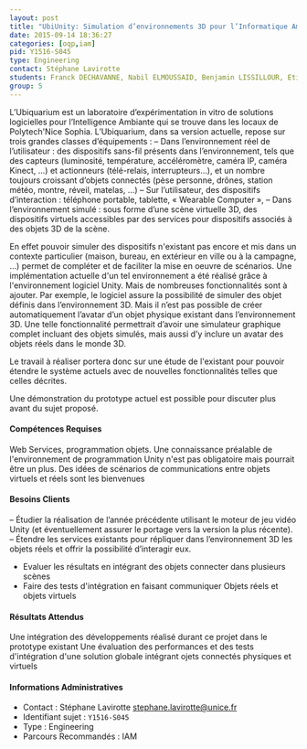 ```yaml
---
layout: post
title: "UbiUnity: Simulation d’environnements 3D pour l’Informatique Ambiante"
date: 2015-09-14 18:36:27
categories: [oqp,iam]
pid: Y1516-S045
type: Engineering
contact: Stéphane Lavirotte
students: Franck DECHAVANNE, Nabil ELMOUSSAID, Benjamin LISSILLOUR, Etienne STROBBE
group: 5
---
```

       
L’Ubiquarium est un laboratoire d’expérimentation in vitro de solutions logicielles pour
l’Intelligence Ambiante qui se trouve dans les locaux de Polytech'Nice Sophia.
L’Ubiquarium, dans sa version actuelle, repose sur trois grandes classes d’équipements :
– Dans l’environnement réel de l’utilisateur : des dispositifs sans-fil présents dans l’environnement, tels que des capteurs (luminosité, température, accéléromètre, caméra IP, caméra Kinect, ...) et actionneurs (télé-relais, interrupteurs...), et un nombre toujours croissant d’objets connectés (pèse personne, drônes, station météo, montre, réveil, matelas, ...)
– Sur l’utilisateur, des dispositifs d’interaction : téléphone portable, tablette, « Wearable
Computer »,
– Dans l’environnement simulé : sous forme d’une scène virtuelle 3D, des dispositifs virtuels
accessibles par des services pour dispositifs associés à des objets 3D de la scène.

En effet pouvoir simuler des dispositifs n'existant pas encore et mis dans un contexte particulier (maison, bureau, en extérieur en ville ou à la campagne, ...) permet de compléter et de faciliter la mise en oeuvre de scénarios.
Une implémentation actuelle d'un tel environnement a été réalisé grâce à l'environnement logiciel Unity. Mais de nombreuses fonctionnalités sont à ajouter. Par exemple, le logiciel assure la possibilité de simuler des objet définis dans l’environnement 3D. Mais il n’est pas possible de créer automatiquement l’avatar d’un objet physique existant dans l’environnement
3D. Une telle fonctionnalité permettrait d’avoir une simulateur graphique complet incluant des objets simulés, mais aussi d’y inclure un avatar des objets réels dans le monde 3D.

Le travail à réaliser portera donc sur une étude de l'existant pour pouvoir étendre le système actuels avec de nouvelles fonctionnalités telles que celles décrites.

Une démonstration du prototype actuel est possible pour discuter plus avant du sujet proposé.

#### Compétences Requises
Web Services, programmation objets.
Une connaissance préalable de l'environnement de programmation Unity n'est pas obligatoire mais pourrait être un plus.
Des idées de scénarios de communications entre objets virtuels et réels sont les bienvenues


#### Besoins Clients
– Étudier la réalisation de l’année précédente utilisant le moteur de jeu vidéo Unity (et
éventuellement assurer le portage vers la version la plus récente).
– Étendre les services existants pour répliquer dans l’environnement 3D les objets réels et
offrir la possibilité d’interagir eux.
- Evaluer les résultats en intégrant des objets connecter dans plusieurs scènes
- Faire des tests d'intégration en faisant communiquer Objets réels et objets virtuels

#### Résultats Attendus
Une intégration des développements réalisé durant ce projet dans le prototype existant
Une évaluation des performances et des tests d'intégration d'une solution globale intégrant ojets connectés physiques et virtuels
     

#### Informations Administratives
  * Contact : Stéphane Lavirotte <stephane.lavirotte@unice.fr>
  * Identifiant sujet : `Y1516-S045`
  * Type : Engineering
  * Parcours Recommandés : IAM
     